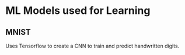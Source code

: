 # ML Models used for Learning

## MNIST
Uses Tensorflow to create a CNN to train and predict handwritten digits. 
